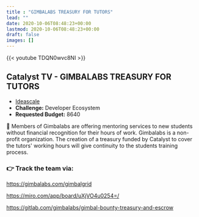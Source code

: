 ```yaml
---
title : "GIMBALABS TREASURY FOR TUTORS"
lead: ""
date: 2020-10-06T08:48:23+00:00
lastmod: 2020-10-06T08:48:23+00:00
draft: false
images: []
---
```


{{<  youtube TDQN0wvc8NI >}}

## Catalyst TV - GIMBALABS TREASURY FOR TUTORS

- [Ideascale](https://cardano.ideascale.com/c/idea/417091)
- **Challenge:** Developer Ecosystem
- **Requested Budget:** 8640

🌟 Members of Gimbalabs are offering mentoring services to new students without financial recognition for their hours of work. Gimbalabs is a non-profit organization. The creation of a treasury funded by Catalyst to cover the tutors' working hours will give continuity to the students training process.

### 👉  Track the team via:

<https://gimbalabs.com/gimbalgrid>

<https://miro.com/app/board/uXjVO4u0254=/>

<https://gitlab.com/gimbalabs/gimbal-bounty-treasury-and-escrow>

